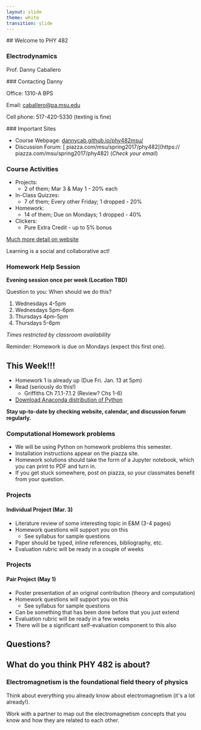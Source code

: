 ```yaml
---
layout: slide
theme: white
transition: slide
---
```


<section data-markdown>
## Welcome to PHY 482

### Electrodynamics

Prof. Danny Caballero

</section>

<section data-markdown>
### Contacting Danny

Office: 1310-A BPS

Email: <caballero@pa.msu.edu>

Cell phone: 517-420-5330 (texting is fine)

</section>

<section data-markdown>
### Important Sites

* Course Webpage: [dannycab.github.io/phy482msu/](http://dannycab.github.io/phy482msu/)
* Discussion Forum: [
piazza.com/msu/spring2017/phy482](https://
piazza.com/msu/spring2017/phy482) (*Check your email*)

</section>

<section data-markdown>

### Course Activities
* Projects:
  * 2 of them; Mar 3 & May 1 - 20% each
* In-Class Quizzes:
  * 7 of them; Every other Friday; 1 dropped - 20%
* Homework:
  * 14 of them; Due on Mondays; 1 dropped - 40%
* Clickers:
  * Pure Extra Credit - up to 5% bonus

[Much more detail on website](http://dannycab.github.io/phy482msu/)

</section>

<section data-markdown>

Learning is a social and collaborative act!

### Homework Help Session

**Evening session once per week (Location TBD)**

Question to you: When should we do this?

1. Wednesdays 4-5pm
2. Wednesdays 5pm-6pm
3. Thursdays 4pm-5pm
4. Thursdays 5-6pm

*Times restricted by classroom availability*

Reminder: Homework is due on Mondays (expect this first one).

</section>

<section data-markdown>

## This Week!!!

* Homework 1 is already up (Due Fri. Jan. 13 at 5pm)
* Read (seriously do this!)
  * Griffiths Ch 7.1.1-7.1.2 (Review? Chs 1-6)
* [Download Anaconda distribution of Python](https://www.continuum.io/downloads)

**Stay up-to-date by checking website, calendar, and discussion forum regularly.**

</section>

<section data-markdown>

### Computational Homework problems

* We will be using Python on homework problems this semester.
* Installation instructions appear on the piazza site.
* Homework solutions should take the form of a Jupyter notebook, which you can print to PDF and turn in.
* If you get stuck somewhere, post on piazza, so your classmates benefit from your question.

</section>

<section data-markdown>

### Projects

#### Individual Project (Mar. 3)
* Literature review of some interesting topic in E&M (3-4 pages)
* Homework questions will support you on this
  * See syllabus for sample questions
* Paper should be typed, inline references, bibliography, etc.
* Evaluation rubric will be ready in a couple of weeks

</section>

<section data-markdown>

### Projects

#### Pair Project (May 1)
* Poster presentation of an original contribution (theory and computation)
* Homework questions will support you on this
  * See syllabus for sample questions
* Can be something that has been done before that you just extend
* Evaluation rubric will be ready in a few weeks
* There will be a significant self-evaluation component to this also

</section>

<section data-markdown>

# Questions?

</section>

<section data-markdown>

## What do you think PHY 482 is about?

</section>

<section data-markdown>

### Electromagnetism is the foundational field theory of physics

Think about everything you already know about electromagnetism (it's a lot already!).

Work with a partner to map out the electromagnetism concepts that you know and how they are related to each other.

</section>
